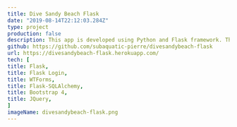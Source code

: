 ```yaml
---
title: Dive Sandy Beach Flask
date: "2019-08-14T22:12:03.284Z"
type: project
production: false
description: This app is developed using Python and Flask framework. The basics of the app it that it is an informative website site for Sandy Beach Dive Centre. It offers a platform for users to log in and to post blog posts to the site. The current iteration will only have one user. This user will be the admin of the site who will update all posts and load new pages into the site.
github: https://github.com/subaquatic-pierre/divesandybeach-flask
url: https://divesandybeach-flask.herokuapp.com/
tech: [
title: Flask,
title: Flask Login,
title: WTForms,
title: Flask-SQLAlchemy,
title: Bootstrap 4,
title: JQuery,
]
imageName: divesandybeach-flask.png
---
```

